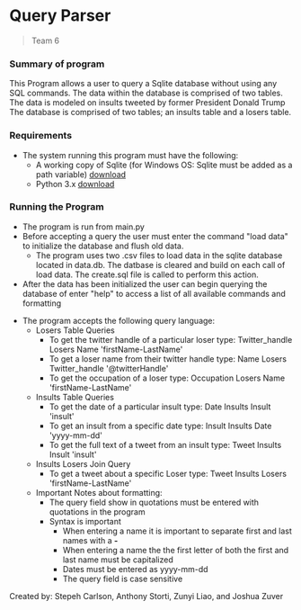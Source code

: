 # Query Parser
> Team 6
### Summary of program
This Program allows a user to query a Sqlite database without using any SQL commands. The data within the database is comprised of two tables. The data is modeled on insults tweeted by former President Donald Trump
The database is comprised of two tables; an insults table and a losers table.

### Requirements
* The system running this program must have the following:
    * A working copy of Sqlite (for Windows OS: Sqlite must be added as a path variable) [download](https://sqlite.org/download.html)
    * Python 3.x [download](https://www.python.org/downloads/)
    
### Running the Program
* The program is run from main.py
* Before accepting a query the user must enter the command "load data" to initialize the database and flush old data.
    - The program uses two .csv files to load data in the sqlite database located in data.db. The datbase is cleared and build on each call of load data. The create.sql file is called to perform this action. 
* After the data has been initialized the user can begin querying the database of enter "help" to access a list of all available commands and formatting
- The program accepts the following query language:
    - Losers Table Queries
        - To get the twitter handle of a particular loser type: Twitter_handle Losers Name 'firstName-LastName'
        - To get a loser name from their twitter handle type: Name Losers Twitter_handle '@twitterHandle'
        - To get the occupation of a loser type: Occupation Losers Name 'firstName-LastName'
    - Insults Table Queries
        - To get the date of a particular insult type: Date Insults Insult 'insult'
        - To get an insult from a specific date type: Insult Insults Date 'yyyy-mm-dd'
        - To get the full text of a tweet from an insult type: Tweet Insults Insult 'insult'
    - Insults Losers Join Query
        - To get a tweet about a specific Loser type: Tweet Insults Losers 'firstName-LastName'
    - Important Notes about formatting:
        - The query field show in quotations must be entered with quotations in the program
        - Syntax is important
            - When entering a name it is important to separate first and last names with a **-**
            - When entering a name the the first letter of both the first and last name must be capitalized
            - Dates must be entered as yyyy-mm-dd
            - The query field is case sensitive 

Created by: Stepeh Carlson, Anthony Storti, Zunyi Liao, and Joshua Zuver